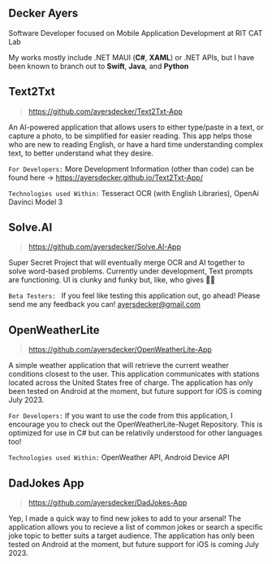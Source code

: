 ## Decker Ayers

Software Developer focused on Mobile Application Development at RIT CAT Lab

My works mostly include .NET MAUI (**C#**, **XAML**) or .NET APIs, but I have been known to branch out to **Swift**, **Java**, and **Python**

## Text2Txt
>https://github.com/ayersdecker/Text2Txt-App

An AI-powered application that allows users to either type/paste in a text, or capture a photo, to be simplified for easier reading. This app helps those who are new to reading English, or have a hard time understanding complex text, to better understand what they desire.

```For Developers:``` More Development Information (other than code) can be found here -> https://ayersdecker.github.io/Text2Txt-App/ 

```Technologies used Within:``` Tesseract OCR (with English Libraries), OpenAi Davinci Model 3

## Solve.AI
>https://github.com/ayersdecker/Solve.AI-App

Super Secret Project that will eventually merge OCR and AI together to solve word-based problems. Currently under development, Text prompts are functioning. UI is clunky and funky but, like, who gives 🤷‍♂️

```Beta Testers: ``` If you feel like testing this application out, go ahead! Please send me any feedback you can! ayersdecker@gmail.com 

## OpenWeatherLite
>https://github.com/ayersdecker/OpenWeatherLite-App

A simple weather application that will retrieve the current weather conditions closest to the user. This application communicates with stations located across the United States free of charge. The application has only been tested on Android at the moment, but future support for iOS is coming July 2023. 

```For Developers:``` If you want to use the code from this application, I encourage you to check out the OpenWeatherLite-Nuget Repository. This is optimized for use in C# but can be relativily understood for other languages too!

```Technologies used Within:``` OpenWeather API, Android Device API

## DadJokes App
>https://github.com/ayersdecker/DadJokes-App

Yep, I made a quick way to find new jokes to add to your arsenal! The application allows you to recieve a list of common jokes or search a specific joke topic to better suits a target audience. The application has only been tested on Android at the moment, but future support for iOS is coming July 2023. 

